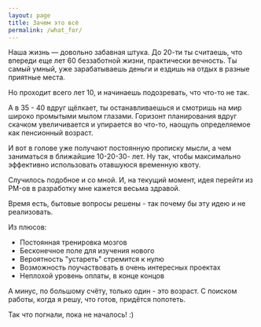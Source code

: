 ```yaml
---
layout: page
title: Зачем это всё
permalink: /what_for/
---
```

Наша жизнь &mdash; довольно забавная штука. До 20-ти ты считаешь, что впереди еще лет 60 беззаботной жизни, практически вечность. Ты самый умный, уже зарабатываешь деньги и ездишь на отдых в разные приятные места.

Но проходит всего лет 10, и начинаешь подозревать, что что-то не так.

А в 35 - 40 вдруг щёлкает, ты останавливаешься и смотришь на мир широко промытыми мылом глазами. Горизонт планирования вдруг скачком увеличивается и упирается во что-то, наощупь определяемое как пенсионный возраст. 

И вот в голове уже получают постоянную прописку мысли, а чем заниматься в ближайшие 10-20-30- лет. Ну так, чтобы максимально эффективно использовать отавшуюся временную квоту.

Случилось подобное и со мной. И, на текущий момент, идея перейти из PM-ов в разработку мне кажется весьма здравой.

Время есть, бытовые вопросы решены - так почему бы эту идею и не реализовать.

Из плюсов:
* Постоянная тренировка мозгов
* Бесконечное поле для изучения нового
* Вероятность "устареть" стремится к нулю
* Возможность поучаствовать в очень интересных проектах
* Неплохой уровень оплаты, в конце концов

А минус, по большому счёту, только один - это возраст.
С поиском работы, когда я решу, что готов, придётся попотеть.

Так что погнали, пока не началось! :)
